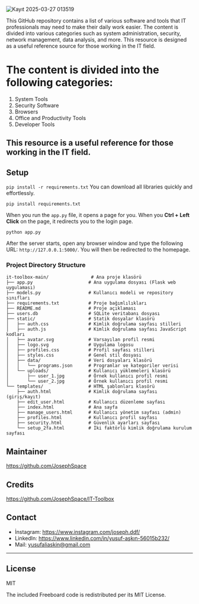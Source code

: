
![Kayıt 2025-03-27 013519](https://github.com/user-attachments/assets/3f5b6e68-219a-4aa2-b937-65a0b34c6231)

This GitHub repository contains a list of various software and tools that IT professionals may need to make their daily work easier. The content is divided into various categories such as system administration, security, network management, data analysis, and more. This resource is designed as a useful reference source for those working in the IT field.

# The content is divided into the following categories:

1. System Tools
2. Security Software
3. Browsers
4. Office and Productivity Tools
5. Developer Tools
    
## This resource is a useful reference for those working in the IT field.

## Setup

`pip install -r requirements.txt` You can download all libraries quickly and effortlessly.

```
pip install requirements.txt
```
When you run the `app.py` file, it opens a page for you. When you **Ctrl + Left Click** on the page, it redirects you to the login page.

```
python app.py
```

After the server starts, open any browser window and type the following URL: `http://127.0.0.1:5000/`. You will then be redirected to the homepage.

### Project Directory Structure
```
it-toolbox-main/                # Ana proje klasörü
├── app.py                     # Ana uygulama dosyası (Flask web uygulaması)
├── models.py                  # Kullanıcı modeli ve repository sınıfları
├── requirements.txt           # Proje bağımlılıkları
├── README.md                  # Proje açıklaması
├── users.db                   # SQLite veritabanı dosyası
├── static/                    # Statik dosyalar klasörü
│   ├── auth.css               # Kimlik doğrulama sayfası stilleri
│   ├── auth.js                # Kimlik doğrulama sayfası JavaScript kodları
│   ├── avatar.svg             # Varsayılan profil resmi
│   ├── logo.svg               # Uygulama logosu
│   ├── profiles.css           # Profil sayfası stilleri
│   ├── styles.css             # Genel stil dosyası
│   ├── data/                  # Veri dosyaları klasörü
│   │   └── programs.json      # Programlar ve kategoriler verisi
│   └── uploads/               # Kullanıcı yüklemeleri klasörü
│       ├── user_1.jpg         # Örnek kullanıcı profil resmi
│       └── user_2.jpg         # Örnek kullanıcı profil resmi
└── templates/                 # HTML şablonları klasörü
    ├── auth.html              # Kimlik doğrulama sayfası (giriş/kayıt)
    ├── edit_user.html         # Kullanıcı düzenleme sayfası
    ├── index.html             # Ana sayfa
    ├── manage_users.html      # Kullanıcı yönetim sayfası (admin)
    ├── profiles.html          # Kullanıcı profil sayfası
    ├── security.html          # Güvenlik ayarları sayfası
    └── setup_2fa.html         # İki faktörlü kimlik doğrulama kurulum sayfası
```
## Maintainer

https://github.com/JosephSpace

## Credits

https://github.com/JosephSpace/IT-Toolbox 

## Contact

- İnstagram: https://www.instagram.com/joseph.ddf/
- LinkedIn: https://www.linkedin.com/in/yusuf-aşkın-56015b232/
- Mail: yusufaliaskin@gmail.com

---
## License

MIT

The included Freeboard code is redistributed per its MIT License.

